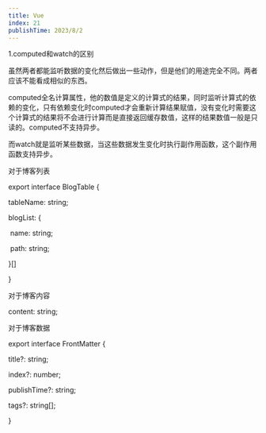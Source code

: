 ```yaml
---
title: Vue
index: 21
publishTime: 2023/8/2
---
```


1.computed和watch的区别

虽然两者都能监听数据的变化然后做出一些动作，但是他们的用途完全不同。两者应该不能看成相似的东西。

computed全名计算属性，他的数值是定义的计算式的结果，同时监听计算式的依赖的变化，只有依赖变化时computed才会重新计算结果赋值，没有变化时需要这个计算式的结果将不会进行计算而是直接返回缓存数值，这样的结果数值一般是只读的。computed不支持异步。

而watch就是监听某些数据，当这些数据发生变化时执行副作用函数，这个副作用函数支持异步。

对于博客列表

export interface BlogTable {

  tableName: string;

  blogList: {

​    name: string;

​    path: string;

  }[]

}

对于博客内容  

content: string;

对于博客数据

export interface FrontMatter {

  title?: string;

  index?: number;

  publishTime?: string;

  tags?: string[];

}